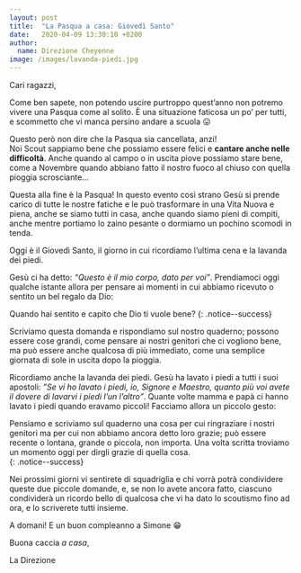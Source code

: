 ```yaml
---
layout: post
title:  "La Pasqua a casa: Giovedì Santo"
date:   2020-04-09 13:30:10 +0200
author:
  name: Direzione Cheyenne
image: /images/lavanda-piedi.jpg
---
```



Cari ragazzi,

Come ben sapete, non potendo uscire purtroppo quest’anno non potremo vivere una Pasqua come al solito. È una situazione faticosa un po’ per tutti, e scommetto che vi manca persino andare a scuola 😛  

Questo però non dire che la Pasqua sia cancellata, anzi!  
Noi Scout sappiamo bene che possiamo essere felici e **cantare anche nelle difficoltà**. Anche quando al campo o in uscita piove possiamo stare bene, come a Novembre quando abbiano fatto il nostro fuoco al chiuso con quella pioggia scrosciante...  

Questa alla fine è la Pasqua! In questo evento così strano Gesù si prende carico di tutte le nostre fatiche e le può trasformare in una Vita Nuova e piena, anche se siamo tutti in casa, anche quando siamo pieni di compiti, anche mentre portiamo lo zaino pesante o dormiamo un pochino scomodi in tenda.  

Oggi è il Giovedì Santo, il giorno in cui ricordiamo l’ultima cena e la lavanda dei piedi.

Gesù ci ha detto: *“Questo è il mio corpo, dato per voi”*. Prendiamoci oggi qualche istante allora per pensare ai momenti in cui abbiamo ricevuto o sentito un bel regalo da Dio:

Quando hai sentito e capito che Dio ti vuole bene?
{: .notice--success}

Scriviamo questa domanda e rispondiamo sul nostro quaderno; possono essere cose grandi, come pensare ai nostri genitori che ci vogliono bene, ma può essere anche qualcosa di più immediato, come una semplice giornata di sole in uscita dopo la pioggia.  

Ricordiamo anche la lavanda dei piedi. Gesù ha lavato i piedi a tutti i suoi apostoli: *”Se vi ho lavato i piedi, io, Signore e Maestro, quanto più voi avete il dovere di lavarvi i piedi l’un l’altro”*. Quante volte mamma e papà ci hanno lavato i piedi quando eravamo piccoli! Facciamo allora un piccolo gesto:  

Pensiamo e scriviamo sul quaderno una cosa per cui ringraziare i nostri genitori ma per cui non abbiamo ancora detto loro grazie; può essere recente o lontana, grande o piccola, non importa. Una volta scritta troviamo un momento oggi per dirgli grazie di quella cosa.  
{: .notice--success}

Nei prossimi giorni vi sentirete di squadriglia e chi vorrà potrà condividere queste due piccole domande, e, se non lo avete ancora fatto, ciascuno condividerà un ricordo bello di qualcosa che vi ha dato lo scoutismo fino ad ora, e lo scriverete tutti insieme.  

A domani!
E un buon compleanno a Simone 😁

Buona caccia *a casa*,

La Direzione

